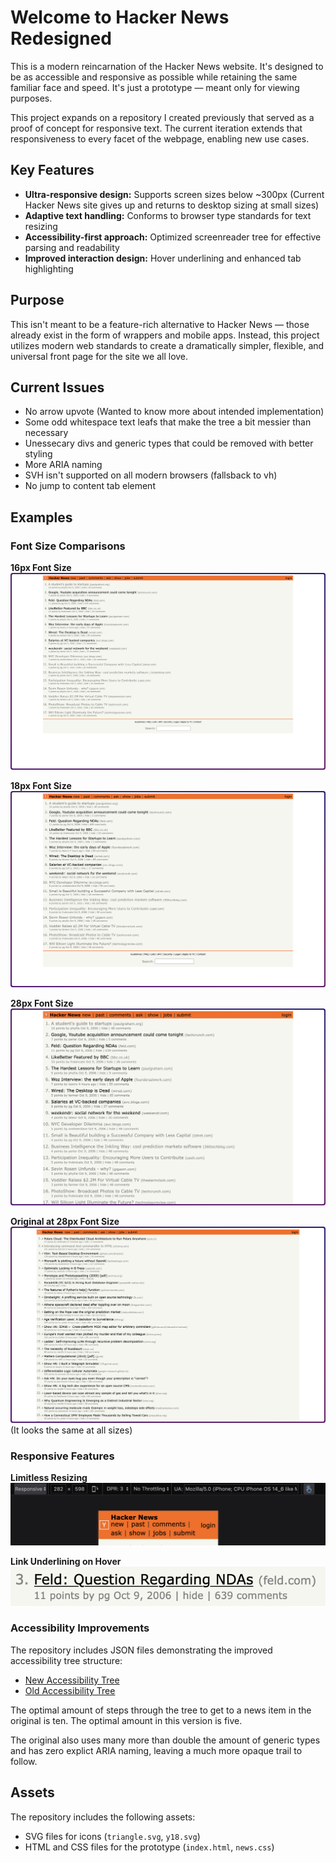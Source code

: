 # Welcome to Hacker News Redesigned

This is a modern reincarnation of the Hacker News website. It's designed to be as accessible and responsive as possible while retaining the same familiar face and speed. It's just a prototype — meant only for viewing purposes.

This project expands on a repository I created previously that served as a proof of concept for responsive text. The current iteration extends that responsiveness to every facet of the webpage, enabling new use cases.

## Key Features

- **Ultra-responsive design:** Supports screen sizes below ~300px (Current Hacker News site gives up and returns to desktop sizing at small sizes)
- **Adaptive text handling:** Conforms to browser type standards for text resizing
- **Accessibility-first approach:** Optimized screenreader tree for effective parsing and readability
- **Improved interaction design:** Hover underlining and enhanced tab highlighting

## Purpose

This isn't meant to be a feature-rich alternative to Hacker News — those already exist in the form of wrappers and mobile apps. Instead, this project utilizes modern web standards to create a dramatically simpler, flexible, and universal front page for the site we all love.

## Current Issues

- No arrow upvote (Wanted to know more about intended implementation)
- Some odd whitespace text leafs that make the tree a bit messier than necessary
- Unessecary divs and generic types that could be removed with better styling
- More ARIA naming
- SVH isn't supported on all modern browsers (fallsback to vh)
- No jump to content tab element

## Examples

### Font Size Comparisons

**16px Font Size**
![Example of the new site with 16px font size](examples/16-font-size.png)

**18px Font Size**
![Example of the new site with 18px font size](examples/18-font-size.png)

**28px Font Size**
![Example of the new site with 28px font size](examples/28-font-size.png)

**Original at 28px Font Size**
![Example of the original site with 28px font size](examples/original-28-size.png)
(It looks the same at all sizes)

### Responsive Features

**Limitless Resizing**
![Demonstration of the site's ability to resize to any dimension](examples/limitless-resizing.png)

**Link Underlining on Hover**
![Example of improved link highlighting on hover](examples/link-underlining.png)

### Accessibility Improvements

The repository includes JSON files demonstrating the improved accessibility tree structure:
- [New Accessibility Tree](examples/new-accessibility-tree.json)
- [Old Accessibility Tree](examples/old-accessibility-tree.json)

The optimal amount of steps through the tree to get to a news item in the original is ten.
The optimal amount in this version is five.

The original also uses many more than double the amount of generic types and has zero explict ARIA naming, leaving a much more opaque trail to follow. 

## Assets

The repository includes the following assets:
- SVG files for icons (`triangle.svg`, `y18.svg`)
- HTML and CSS files for the prototype (`index.html`, `news.css`)


